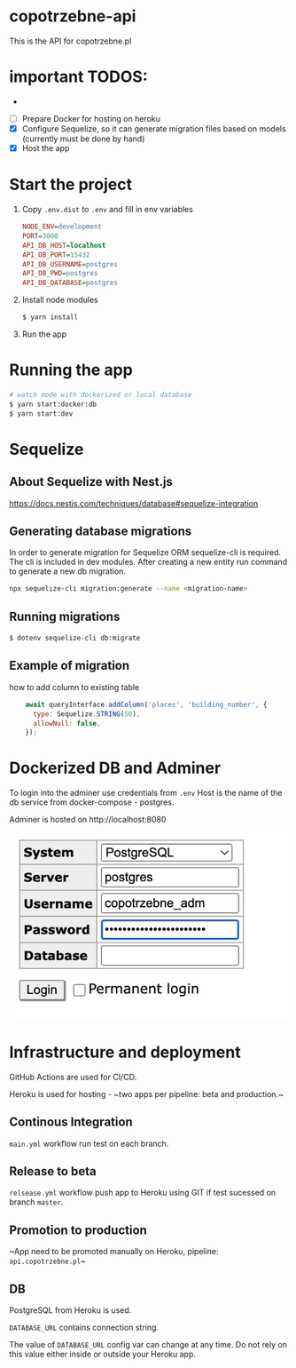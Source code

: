# copotrzebne-api

This is the API for copotrzebne.pl

# important TODOS:
- 
- [ ] Prepare Docker for hosting on heroku 
- [x] Configure Sequelize, so it can generate migration files based on models (currently must be done by hand)
- [x] Host the app

# Start the project

1. Copy `.env.dist` to `.env` and fill in env variables

    ```ini
    NODE_ENV=development
    PORT=3000
    API_DB_HOST=localhost
    API_DB_PORT=15432
    API_DB_USERNAME=postgres
    API_DB_PWD=postgres
    API_DB_DATABASE=postgres
    ```

2. Install node modules

    ```bash
    $ yarn install
    ```

3. Run the app

# Running the app

```bash
# watch mode with dockerized or local database
$ yarn start:docker:db
$ yarn start:dev
```

# Sequelize

## About Sequelize with Nest.js

https://docs.nestjs.com/techniques/database#sequelize-integration

## Generating database migrations

In order to generate migration for Sequelize ORM sequelize-cli is required.
The cli is included in dev modules.
After creating a new entity run command to generate a new db migration.

```bash
npx sequelize-cli migration:generate --name <migration-name>
```

## Running migrations

```bash
$ dotenv sequelize-cli db:migrate
```

## Example of migration

how to add column to existing table
```javascript
    await queryInterface.addColumn('places', 'building_number', {
      type: Sequelize.STRING(50),
      allowNull: false,
    });
```

# Dockerized DB and Adminer

To login into the adminer use credentials from `.env`
Host is the name of the db service from docker-compose - postgres.

Adminer is hosted on http://localhost:8080

![Adminer login](readme/adminer-login.png)

# Infrastructure and deployment

GitHub Actions are used for CI/CD.

Heroku is used for hosting - ~two apps per pipeline: beta and production.~

## Continous Integration

`main.yml` workflow run test on each branch.

## Release to beta

`relsease.yml` workflow push app to Heroku using GIT if test sucessed on branch `master`.

## Promotion to production

~App need to be promoted manually on Heroku, pipeline: `api.copotrzebne.pl`~

## DB

PostgreSQL from Heroku is used.

`DATABASE_URL` contains connection string.

The value of `DATABASE_URL` config var can change at any time.
Do not rely on this value either inside or outside your Heroku app.
